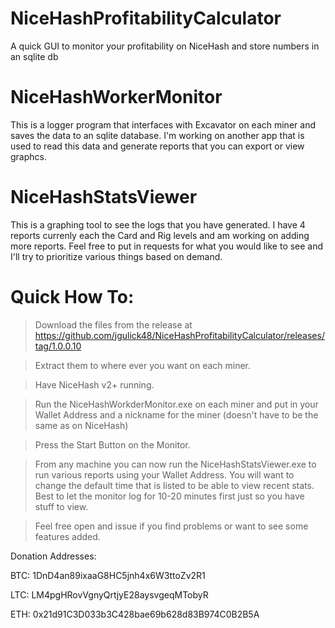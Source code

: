# NiceHashProfitabilityCalculator
A quick GUI to monitor your profitability on NiceHash and store numbers in an sqlite db

# NiceHashWorkerMonitor
This is a logger program that interfaces with Excavator on each miner and saves the data to an sqlite database. I'm working on another app that is used to read this data and generate reports that you can export or view graphcs.

# NiceHashStatsViewer
This is a graphing tool to see the logs that you have generated.  I have 4 reports currenly each the Card and Rig levels and am working on adding more reports. Feel free to put in requests for what you would like to see and I'll try to prioritize various things based on demand.


# Quick How To:

>Download the files from the release at https://github.com/jgulick48/NiceHashProfitabilityCalculator/releases/tag/1.0.0.10

>Extract them to where ever you want on each miner.

>Have NiceHash v2+ running.

>Run the NiceHashWorkderMonitor.exe on each miner and put in your Wallet Address and a nickname for the miner (doesn't have to be the same as on NiceHash)

>Press the Start Button on the Monitor.

>From any machine you can now run the NiceHashStatsViewer.exe to run various reports using your Wallet Address. You will want to change the default time that is listed to be able to view recent stats. Best to let the monitor log for 10-20 minutes first just so you have stuff to view.

>Feel free open and issue if you find problems or want to see some features added.

Donation Addresses:

BTC: 1DnD4an89ixaaG8HC5jnh4x6W3ttoZv2R1

LTC: LM4pgHRovVgnyQrtjyE28aysvgeqMTobyR

ETH: 0x21d91C3D033b3C428bae69b628d83B974C0B2B5A
